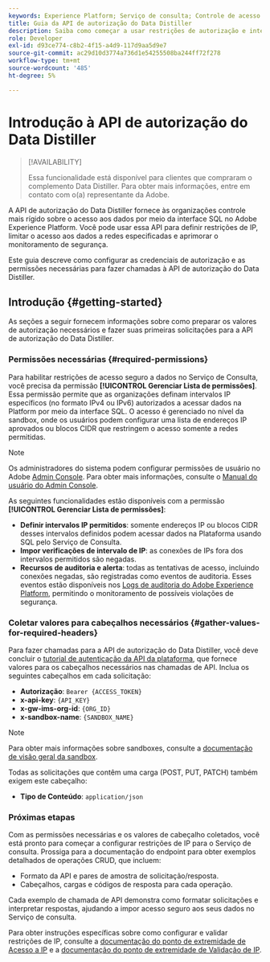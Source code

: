 ```yaml
---
keywords: Experience Platform; Serviço de consulta; Controle de acesso IP; autorização; API; introdução
title: Guia da API de autorização do Data Distiller
description: Saiba como começar a usar restrições de autorização e intervalo de IP para obter acesso seguro a dados no Serviço de consulta da Adobe Experience Platform.
role: Developer
exl-id: d93ce774-c8b2-4f15-a4d9-117d9aa5d9e7
source-git-commit: ac29d10d3774a736d1e54255508ba244ff72f278
workflow-type: tm+mt
source-wordcount: '485'
ht-degree: 5%

---
```


# Introdução à API de autorização do Data Distiller

>[!AVAILABILITY]
>
>Essa funcionalidade está disponível para clientes que compraram o complemento Data Distiller. Para obter mais informações, entre em contato com o(a) representante da Adobe.

A API de autorização do Data Distiller fornece às organizações controle mais rígido sobre o acesso aos dados por meio da interface SQL no Adobe Experience Platform. Você pode usar essa API para definir restrições de IP, limitar o acesso aos dados a redes especificadas e aprimorar o monitoramento de segurança.

Este guia descreve como configurar as credenciais de autorização e as permissões necessárias para fazer chamadas à API de autorização do Data Distiller.

## Introdução {#getting-started}

As seções a seguir fornecem informações sobre como preparar os valores de autorização necessários e fazer suas primeiras solicitações para a API de autorização do Data Distiller.

### Permissões necessárias {#required-permissions}

Para habilitar restrições de acesso seguro a dados no Serviço de Consulta, você precisa da permissão **[!UICONTROL Gerenciar Lista de permissões]**. Essa permissão permite que as organizações definam intervalos IP específicos (no formato IPv4 ou IPv6) autorizados a acessar dados na Platform por meio da interface SQL. O acesso é gerenciado no nível da sandbox, onde os usuários podem configurar uma lista de endereços IP aprovados ou blocos CIDR que restringem o acesso somente a redes permitidas.

>[!NOTE]
>
>Os administradores do sistema podem configurar permissões de usuário no Adobe [Admin Console](https://adminconsole.adobe.com/). Para obter mais informações, consulte o [Manual do usuário do Admin Console](https://helpx.adobe.com/br/enterprise/using/admin-console.html).

As seguintes funcionalidades estão disponíveis com a permissão **[!UICONTROL Gerenciar Lista de permissões]**:

- **Definir intervalos IP permitidos**: somente endereços IP ou blocos CIDR desses intervalos definidos podem acessar dados na Plataforma usando SQL pelo Serviço de Consulta.
- **Impor verificações de intervalo de IP**: as conexões de IPs fora dos intervalos permitidos são negadas.
- **Recursos de auditoria e alerta**: todas as tentativas de acesso, incluindo conexões negadas, são registradas como eventos de auditoria. Esses eventos estão disponíveis nos [Logs de auditoria do Adobe Experience Platform](../../landing/governance-privacy-security/audit-logs/overview.md), permitindo o monitoramento de possíveis violações de segurança.

### Coletar valores para cabeçalhos necessários {#gather-values-for-required-headers}

Para fazer chamadas para a API de autorização do Data Distiller, você deve concluir o [tutorial de autenticação da API da plataforma](../../landing/api-authentication.md), que fornece valores para os cabeçalhos necessários nas chamadas de API. Inclua os seguintes cabeçalhos em cada solicitação:

- **Autorização**: `Bearer {ACCESS_TOKEN}`
- **x-api-key**: `{API_KEY}`
- **x-gw-ims-org-id**: `{ORG_ID}`
- **x-sandbox-name**: `{SANDBOX_NAME}`

>[!NOTE]
>
> Para obter mais informações sobre sandboxes, consulte a [documentação de visão geral da sandbox](../../sandboxes/home.md).

Todas as solicitações que contêm uma carga (POST, PUT, PATCH) também exigem este cabeçalho:

- **Tipo de Conteúdo**: `application/json`

### Próximas etapas

Com as permissões necessárias e os valores de cabeçalho coletados, você está pronto para começar a configurar restrições de IP para o Serviço de consulta. Prossiga para a documentação do endpoint para obter exemplos detalhados de operações CRUD, que incluem:

- Formato da API e pares de amostra de solicitação/resposta.
- Cabeçalhos, cargas e códigos de resposta para cada operação.

Cada exemplo de chamada de API demonstra como formatar solicitações e interpretar respostas, ajudando a impor acesso seguro aos seus dados no Serviço de consulta.

Para obter instruções específicas sobre como configurar e validar restrições de IP, consulte a [documentação do ponto de extremidade de Acesso a IP](./ip-access.md) e a [documentação do ponto de extremidade de Validação de IP](./validate.md).
